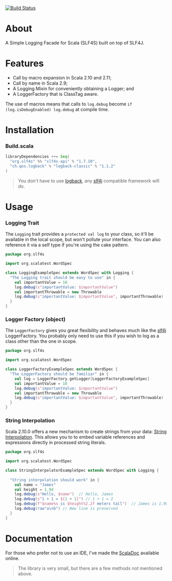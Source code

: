 [![Build Status](https://travis-ci.org/mattroberts297/slf4s.png?branch=2.9)](https://travis-ci.org/mattroberts297/slf4s)

# About
A Simple Logging Facade for Scala (SLF4S) built on top of SLF4J.

# Features
* Call by macro expansion in Scala 2.10 and 2.11;
* Call by name in Scala 2.9;
* A Logging Mixin for conveniently obtaining a Logger; and
* A LoggerFactory that is ClassTag aware.

The use of macros means that calls to `log.debug` become `if (log.isDebugEnabled) log.debug` at compile time.

# Installation
### Build.scala
```scala
libraryDependencies ++= Seq(
  "org.slf4s" %% "slf4s-api" % "1.7.10",
  "ch.qos.logback" % "logback-classic" % "1.1.2"
)
```

> You don't have to use [logback](http://logback.qos.ch/), any [slf4j](http://www.slf4j.org/) compatible framework will do.

# Usage
### Logging Trait
The `Logging` trait provides a `protected val log` to your class, so it'll be available in the local scope, but won't pollute your interface. You can also reference it via a self type if you're using the cake pattern.
```scala
package org.slf4s

import org.scalatest.WordSpec

class LoggingExampleSpec extends WordSpec with Logging {
  "The Logging trait should be easy to use" in {
    val importantValue = 10
    log.debug(s"importantValue: $importantValue")
    val importantThrowable = new Throwable
    log.debug(s"importantValue: $importantValue", importantThrowable)
  }
}
```

### Logger Factory (object)
The `LoggerFactory` gives you great flexibility and behaves much like the [slf4j](http://www.slf4j.org/) LoggerFactory. You probably only need to use this if you wish to log as a class other than the one in scope.
``` scala
package org.slf4s

import org.scalatest.WordSpec

class LoggerFactoryExampleSpec extends WordSpec {
  "The LoggerFactory should be familiar" in {
    val log = LoggerFactory.getLogger[LoggerFactoryExampleSpec]
    val importantValue = 10
    log.debug(s"importantValue: $importantValue")
    val importantThrowable = new Throwable
    log.debug(s"importantValue: $importantValue", importantThrowable)
  }
}
```

### String Interpolation
Scala 2.10.0 offers a new mechanism to create strings from your data: [String Interpolation](http://docs.scala-lang.org/overviews/core/string-interpolation.html). This allows you to to embed variable references and expressions directly in processed string literals.

``` scala
package org.slf4s

import org.scalatest.WordSpec

class StringInterpolatorExampleSpec extends WordSpec with Logging {
  
  "String interpolation should work" in {
    val name = "James"
    val height = 1.9d
    log.debug(s"Hello, $name")  // Hello, James
    log.debug(s"1 + 1 = ${1 + 1}") // 1 + 1 = 2
    log.debug(f"$name%s is $height%2.2f meters tall")  // James is 1.90 meters tall
    log.debug(raw"a\nb") // New line is preserved
  }
}
```

# Documentation
For those who prefer not to use an IDE, I've made the [ScalaDoc](http://slf4s.org/api/1.7.10/) available online.

> The library is very small, but there are a few methods not mentioned above.
